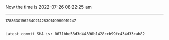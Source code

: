 Now the time is 2022-07-26 08:22:25 am

---

<small>178863019626402142830140999919247</small>

```txt

Latest commit SHA is: 0671bbe53d3d44390b1428ccb99fc434d33cab82
```

